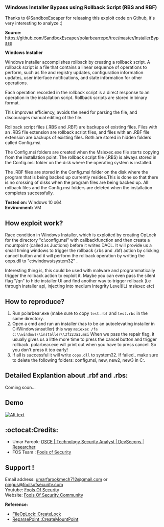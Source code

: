### Windows Installer Bypass using Rollback Script (RBS and RBF)


Thanks to @SandboxEscaper for releasing this exploit code on Gtihub, it's very interesting to analyze :)

**Source:** https://github.com/SandboxEscaper/polarbearrepo/tree/master/InstallerBypass

**Windows Installer**

Windows Installer accomplishes rollback by creating a rollback script. A rollback script is a file that contains a linear sequence of operations to perform, such as file and registry updates, configuration information updates, user interface notifications, and state information for other operations.

Each operation recorded in the rollback script is a direct response to an operation in the installation script. Rollback scripts are stored in binary format.

This improves efficiency, avoids the need for parsing the file, and discourages manual editing of the file.

Rollback script files (.RBS and .RBF) are backups of existing files. Files with an .RBS file extension are rollback script files, and files with an .RBF file extension are backups of existing files. Both are stored in hidden folders called Config.msi.

The Config.msi folders are created when the Msiexec.exe file starts copying from the installation point. The rollback script file (.RBS) is always stored in the Config.msi folder on the disk where the operating system is installed.

The .RBF files are stored in the Config.msi folder on the disk where the program that is being backed up currently resides.This is done so that there is no crossing of disks when the program files are being backed up. All rollback files and the Config.msi folders are deleted when the installation completes successfully.

**Tested on:** Windows 10 x64 <br/>
**Environment:** VM

## How exploit work?

Race condition in Windows Installer, which is exploited by creating OpLock for the directory "c:\\config.msi"  with callbackfunction and then create a  mountpoint (called as Juctions) before it writes DACL. It will provide us a small timing windows to trigger the rollback (.rbs and .rbf) action by clicking cancel button and  it will perform the rollback operation by writing the oops.dll to "c:\\windows\system32\" .  

Interesting thing is, this could  be used with malware and  programmatically trigger the rollback action to exploit it.  Maybe you can even pass the silent flag "/qn" to hide installer UI and find another way to trigger rollback (i.e through installer api, injecting into medium Integrity Level(IL) msiexec etc)

## How to reproduce?

1. Run polarbear.exe (make sure to copy `test.rbf` and `test.rbs` in the same directory.
2. Open a cmd and run an installer (has to be an autoelevating installer in C:\Windows\nsatller) this way `msiexec /fa c:\\windows\\installer\\3f223a1.msi` When we pass the repair flag, it usually gives us a little more time to press the cancel button and trigger rollback. polarbear.exe will print out when you have to press cancel. So you don't press it too early!
3. If all is successful it will write `oops.dll` to system32. If failed.. make sure to delete the following folders: config.msi, new, new2, new3 in C:\.


## Detailed Explantion about .rbf and .rbs:

Coming soon...

## Demo
 
[![Alt text](https://img.youtube.com/vi/FGUnmw7VSP0/0.jpg)](https://www.youtube.com/watch?v=FGUnmw7VSP0)
  

## :octocat:Credits:
* Umar Farook: [OSCE | Technology Security Analyst | DevSecops | Researcher](https://www.linkedin.com/in/Umar-Farook)
* FOS Team : [Fools of Security](https://www.youtube.com/channel/UCEBHO0kD1WFvIhf9wBCU-VQ)

## Support !
  
Email address: umarfarookmech712@gmail.com  or pingus@foolsofsecurity.com <br/>
Youtube: [Fools Of Security](https://www.youtube.com/channel/UCEBHO0kD1WFvIhf9wBCU-VQ)<br/>
Website: [Fools Of Security Community](https://foolsofsecurity.com) <br/>


**Reference:**

- [FileOpLock::CreateLock](https://wikileaks.org/ciav7p1/cms/page_38371356.html)
- [ReparsePoint::CreateMountPoint](https://github.com/googleprojectzero/symboliclink-testing-tools/tree/master/CreateMountPoint)

